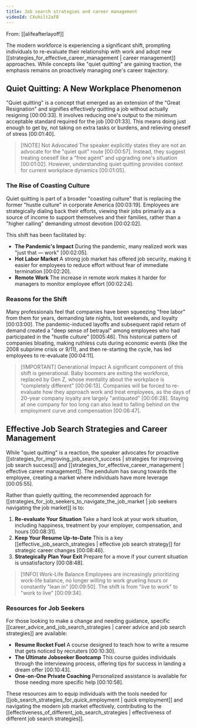 ```yaml
---
title: Job search strategies and career management
videoId: CXuhilt2af8
---
```


From: [[alifeafterlayoff]] <br/> 

The modern workforce is experiencing a significant shift, prompting individuals to re-evaluate their relationship with work and adopt new [[strategies_for_effective_career_management | career management]] approaches. While concepts like "quiet quitting" are gaining traction, the emphasis remains on proactively managing one's career trajectory.

## Quiet Quitting: A New Workplace Phenomenon
"Quiet quitting" is a concept that emerged as an extension of the "Great Resignation" and signifies effectively quitting a job without actually resigning [00:00:33]. It involves reducing one's output to the minimum acceptable standard required for the job [00:01:33]. This means doing just enough to get by, not taking on extra tasks or burdens, and relieving oneself of stress [00:01:40].

> [!NOTE] Not Advocated
> The speaker explicitly states they are not an advocate for the "quiet quit" route [00:00:57]. Instead, they suggest treating oneself like a "free agent" and upgrading one's situation [00:01:02]. However, understanding quiet quitting provides context for current workplace dynamics [00:01:05].

### The Rise of Coasting Culture
Quiet quitting is part of a broader "coasting culture" that is replacing the former "hustle culture" in corporate America [00:03:19]. Employees are strategically dialing back their efforts, viewing their jobs primarily as a source of income to support themselves and their families, rather than a "higher calling" demanding utmost devotion [00:02:02].

This shift has been facilitated by:
*   **The Pandemic's Impact** During the pandemic, many realized work was "just that — work" [00:02:05].
*   **Hot Labor Market** A strong job market has offered job security, making it easier for employees to reduce effort without fear of immediate termination [00:02:20].
*   **Remote Work** The increase in remote work makes it harder for managers to monitor employee effort [00:02:24].

### Reasons for the Shift
Many professionals feel that companies have been squeezing "free labor" from them for years, demanding late nights, lost weekends, and loyalty [00:03:00]. The pandemic-induced layoffs and subsequent rapid return of demand created a "deep sense of betrayal" among employees who had participated in the "hustle culture" [0005:46]. This historical pattern of companies bloating, making ruthless cuts during economic events (like the 2008 subprime crisis or 9/11), and then re-starting the cycle, has led employees to re-evaluate [00:04:11].

> [!IMPORTANT] Generational Impact
> A significant component of this shift is generational. Baby boomers are exiting the workforce, replaced by Gen Z, whose mentality about the workplace is "completely different" [00:06:13]. Companies will be forced to re-evaluate how they approach work and treat employees, as the days of 20-year company loyalty are largely "antiquated" [00:06:28]. Staying at one company for too long can also lead to falling behind on the employment curve and compensation [00:06:47].

## Effective Job Search Strategies and Career Management
While "quiet quitting" is a reaction, the speaker advocates for proactive [[strategies_for_improving_job_search_success | strategies for improving job search success]] and [[strategies_for_effective_career_management | effective career management]]. The pendulum has swung towards the employee, creating a market where individuals have more leverage [00:05:55].

Rather than quietly quitting, the recommended approach for [[strategies_for_job_seekers_to_navigate_the_job_market | job seekers navigating the job market]] is to:
1.  **Re-evaluate Your Situation** Take a hard look at your work situation, including happiness, treatment by your employer, compensation, and hours [00:08:31].
2.  **Keep Your Resume Up-to-Date** This is a key [[effective_job_search_strategies | effective job search strategy]] for strategic career changes [00:08:46].
3.  **Strategically Plan Your Exit** Prepare for a move if your current situation is unsatisfactory [00:08:48].

> [!INFO] Work-Life Balance
> Employees are increasingly prioritizing work-life balance, no longer willing to work grueling hours or constantly "lean in" [00:09:50]. The shift is from "live to work" to "work to live" [00:09:34].

### Resources for Job Seekers
For those looking to make a change and needing guidance, specific [[career_advice_and_job_search_strategies | career advice and job search strategies]] are available:
*   **Resume Rocket Fuel** A course designed to teach how to write a resume that gets noticed by recruiters [00:10:30].
*   **The Ultimate Jobseeker Bootcamp** This course guides individuals through the interviewing process, offering tips for success in landing a dream offer [00:10:43].
*   **One-on-One Private Coaching** Personalized assistance is available for those needing more specific help [00:10:58].

These resources aim to equip individuals with the tools needed for [[job_search_strategies_for_quick_employment | quick employment]] and navigating the modern job market effectively, contributing to the [[effectiveness_of_different_job_search_strategies | effectiveness of different job search strategies]].